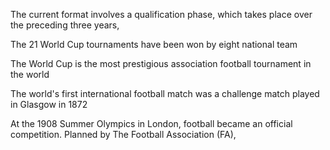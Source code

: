 The current format involves a qualification phase, which takes place over the preceding three years,


The 21 World Cup tournaments have been won by eight national team


The World Cup is the most prestigious association football tournament in the world


The world's first international football match was a challenge match played in Glasgow in 1872


At the 1908 Summer Olympics in London, football became an official competition. Planned by The Football Association (FA),
